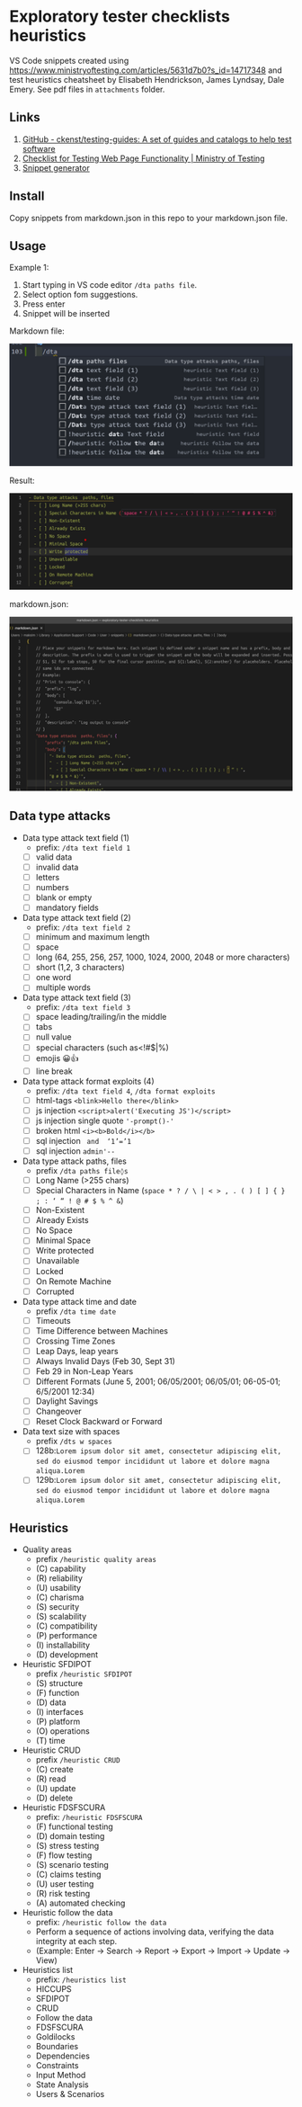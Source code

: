 # Exploratory tester checklists heuristics

VS Code snippets created using <https://www.ministryoftesting.com/articles/5631d7b0?s_id=14717348> and test heuristics cheatsheet by Elisabeth Hendrickson, James Lyndsay, Dale Emery. See pdf files in `attachments` folder.

## Links 

1. [GitHub - ckenst/testing-guides: A set of guides and catalogs to help test software](https://github.com/ckenst/testing-guides)
2. [Checklist for Testing Web Page Functionality | Ministry of Testing](https://www.ministryoftesting.com/articles/5631d7b0?s_id=14717348)
3. [Snippet generator](https://snippet-generator.app/)

## Install

Copy snippets from markdown.json in this repo to your markdown.json file.

## Usage

Example 1:

1. Start typing in VS code editor `/dta paths file`.
2. Select option fom suggestions.
3. Press enter
4. Snippet will be inserted

Markdown file:  

![Markdown file](media/example1.png)


Result:  

![result](media/example3.jpg)

markdown.json:  

![markdown.json](media/example2.jpg)

## Data type attacks

- Data type attack text field (1)
  - prefix: `/dta text field 1`
  - [ ] valid data
  - [ ] invalid data
  - [ ] letters
  - [ ] numbers
  - [ ] blank or empty
  - [ ] mandatory fields
- Data type attack text field (2)
  - prefix: `/dta text field 2`
  - [ ] minimum and maximum length
  - [ ] space
  - [ ] long (64, 255, 256, 257, 1000, 1024, 2000, 2048 or more characters)
  - [ ] short (1,2, 3 characters)
  - [ ] one word
  - [ ] multiple words
- Data type attack text field (3)
  - prefix: `/dta text field 3`
  - [ ] space leading/trailing/in the middle 
  - [ ] tabs
  - [ ] null value
  - [ ] special characters (such as<!#$|%)
  - [ ] emojis 😀👍
  - [ ] line break
- Data type attack format exploits (4)
  - prefix: `/dta text field 4`, `/dta format exploits`
  - [ ] html-tags `<blink>Hello there</blink>`
  - [ ] js injection `<script>alert('Executing JS')</script>`
  - [ ] js injection single quote `'-prompt()-'`
  - [ ] broken html `<i><b>Bold</i></b>`
  - [ ] sql injection ` and  ‘1’=’1`
  - [ ] sql injection `admin'--`
- Data type attack  paths, files
  - prefix `/dta paths file◊s`
  - [ ] Long Name (>255 chars)
  - [ ] Special Characters in Name (`space * ? / \ | < > , . ( ) [ ] { } ; : ‘ “ !
@ # $ % ^ &`)
  - [ ] Non-Existent
  - [ ] Already Exists
  - [ ] No Space
  - [ ] Minimal Space
  - [ ] Write protected
  - [ ] Unavailable
  - [ ] Locked
  - [ ] On Remote Machine
  - [ ] Corrupted
- Data type attack time and date
  - prefix `/dta time date`
  - [ ] Timeouts
  - [ ] Time Difference between Machines
  - [ ] Crossing Time Zones
  - [ ] Leap Days, leap years
  - [ ] Always Invalid Days (Feb 30, Sept 31)
  - [ ] Feb 29 in Non-Leap Years
  - [ ] Different Formats (June 5, 2001; 06/05/2001; 06/05/01; 06-05-01; 6/5/2001 12:34)
  - [ ] Daylight Savings
  - [ ] Changeover
  - [ ] Reset Clock Backward or Forward
- Data text size with spaces
  - prefix `/dts w spaces`
  - [ ] 128b:`Lorem ipsum dolor sit amet, consectetur adipiscing elit, sed do eiusmod tempor incididunt ut labore et dolore magna aliqua.Lorem`
  - [ ] 129b:`Lorem ipsum dolor sit amet, consectetur adipiscing elit, sed do eiusmod tempor incididunt ut labore et dolore magna aliqua.Lorem `

## Heuristics

- Quality areas
  - prefix `/heuristic quality areas`
  - (C) capability
  - (R) reliability
  - (U) usability
  - (C) charisma
  - (S) security
  - (S) scalability
  - (C) compatibility
  - (P) performance
  - (I) installability
  - (D) development
- Heuristic SFDIPOT
  - prefix `/heuristic SFDIPOT`
  - (S) structure
  - (F) function
  - (D) data
  - (I) interfaces
  - (P) platform
  - (O) operations
  - (T) time
- Heuristic CRUD
  - prefix `/heuristic CRUD`
  - (C) create
  - (R) read
  - (U) update
  - (D) delete
- Heuristic FDSFSCURA
  - prefix: `/heuristic FDSFSCURA`
  - (F) functional testing
  - (D) domain testing
  - (S) stress testing
  - (F) flow testing
  - (S) scenario testing
  - (C) claims testing
  - (U) user testing
  - (R) risk testing
  - (A) automated checking
- Heuristic follow the data
  - prefix: `/heuristic follow the data`
  - Perform a sequence of actions involving data, verifying the data integrity at each step.
  - (Example: Enter → Search → Report → Export → Import → Update → View)
- Heuristics list
  - prefix: `/heuristics list`
  - HICCUPS
  - SFDIPOT
  - CRUD
  - Follow the data
  - FDSFSCURA
  - Goldilocks
  - Boundaries
  - Dependencies
  - Constraints
  - Input Method
  - State Analysis
  - Users & Scenarios
